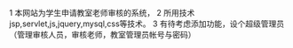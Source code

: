 1 本网站为学生申请教室老师审核的系统，
2 所用技术 jsp,servlet,js,jquery,mysql,css等技术。
3 有待考虑添加功能，设个超级管理员（管理审核人员，审核老师，教室管理员帐号与密码）

